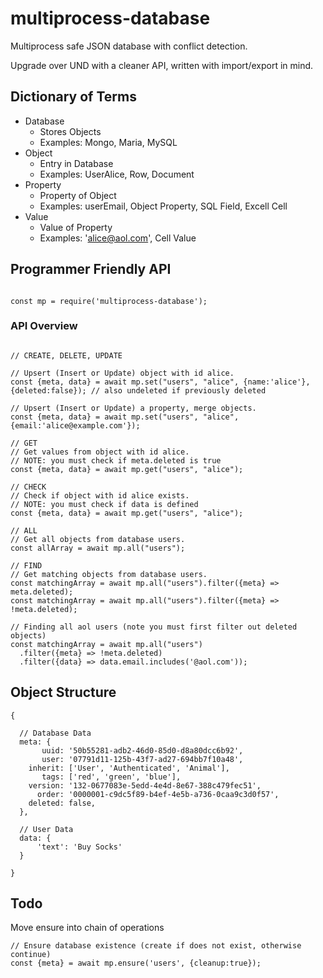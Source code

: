 # multiprocess-database
Multiprocess safe JSON database with conflict detection.

Upgrade over UND with a cleaner API, written with import/export in mind.

## Dictionary of Terms

- Database
  - Stores Objects
  - Examples: Mongo, Maria, MySQL
- Object
  - Entry in Database
  - Examples: UserAlice, Row, Document
- Property
  - Property of Object
  - Examples: userEmail, Object Property, SQL Field, Excell Cell
- Value
  - Value of Property
  - Examples: 'alice@aol.com', Cell Value

## Programmer Friendly API

```ES6

const mp = require('multiprocess-database');

```

### API Overview

```ES6

// CREATE, DELETE, UPDATE

// Upsert (Insert or Update) object with id alice.
const {meta, data} = await mp.set("users", "alice", {name:'alice'}, {deleted:false}); // also undeleted if previously deleted

// Upsert (Insert or Update) a property, merge objects.
const {meta, data} = await mp.set("users", "alice", {email:'alice@example.com'});

// GET
// Get values from object with id alice.
// NOTE: you must check if meta.deleted is true
const {meta, data} = await mp.get("users", "alice");

// CHECK
// Check if object with id alice exists.
// NOTE: you must check if data is defined
const {meta, data} = await mp.get("users", "alice");

// ALL
// Get all objects from database users.
const allArray = await mp.all("users");

// FIND
// Get matching objects from database users.
const matchingArray = await mp.all("users").filter({meta} => meta.deleted);
const matchingArray = await mp.all("users").filter({meta} => !meta.deleted);

// Finding all aol users (note you must first filter out deleted objects)
const matchingArray = await mp.all("users")
  .filter({meta} => !meta.deleted)
  .filter({data} => data.email.includes('@aol.com'));

```

## Object Structure

```ES6
{

  // Database Data
  meta: {
       uuid: '50b55281-adb2-46d0-85d0-d8a80dcc6b92',
       user: '07791d11-125b-43f7-ad27-694bb7f10a48',
    inherit: ['User', 'Authenticated', 'Animal'],
       tags: ['red', 'green', 'blue'],
    version: '132-0677083e-5edd-4e4d-8e67-388c479fec51',
      order: '0000001-c9dc5f89-b4ef-4e5b-a736-0caa9c3d0f57',
    deleted: false,
  },

  // User Data
  data: {
      'text': 'Buy Socks'
  }

}
```

## Todo

Move ensure into chain of operations
```ES6
// Ensure database existence (create if does not exist, otherwise continue)
const {meta} = await mp.ensure('users', {cleanup:true});
```
